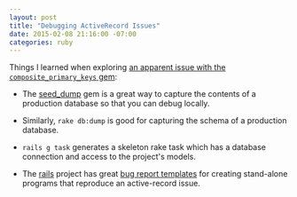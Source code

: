 ```yaml
---
layout: post
title: "Debugging ActiveRecord Issues"
date: 2015-02-08 21:16:00 -07:00
categories: ruby
---
```


Things I learned when exploring [an apparent issue with the
`composite_primary_keys` gem][1]:

* The [seed_dump][2] gem is a great way to capture the contents of a
  production database so that you can debug locally.

* Similarly, `rake db:dump` is good for capturing the schema of a
  production database.

* `rails g task` generates a skeleton rake task which has a database
  connection and access to the project's models.

* The [rails][3] project has great [bug report templates][4] for
creating stand-alone programs that reproduce an active-record issue.

[1]: https://github.com/composite-primary-keys/composite_primary_keys/issues/287
[2]: https://github.com/rroblak/seed_dump
[3]: https://github.com/rails/rails
[4]: https://github.com/rails/rails/tree/master/guides/bug_report_templates

